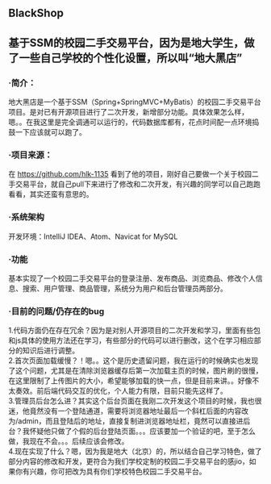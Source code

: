 ## BlackShop
## 基于SSM的校园二手交易平台，因为是地大学生，做了一些自己学校的个性化设置，所以叫“地大黑店”

### ·简介：  
 地大黑店是一个基于SSM（Spring+SpringMVC+MyBatis）的校园二手交易平台项目。是对已有开源项目进行了二次开发，新增部分功能。具体效果怎么样，嗯。。在我这里是完全调通可以运行的，代码数据库都有，花点时间配一点环境捣鼓一下应该就可以跑了。

### ·项目来源：  
 在 https://github.com/hlk-1135 看到了他的项目，刚好自己要做一个关于校园二手交易平台，就自己pull下来进行了修改和二次开发，有兴趣的同学可以自己跑跑看看，其实还蛮有意思的。

### ·系统架构  
 开发环境：IntelliJ IDEA、Atom、Navicat for MySQL

### ·功能  
 基本实现了一个校园二手交易平台的登录注册、发布商品、浏览商品、修改个人信息、搜索、用户管理、商品管理，系统分为用户和后台管理员两部分。

### ·目前的问题/仍存在的bug  
 1.代码方面仍在存在冗余？因为是对别人开源项目的二次开发和学习，里面有些包和js具体的使用方法还在学习，有些部分的代码可以进行删改，这个在学习相应部分的知识后进行调整。  
 2.首次页面加载缓慢？！嗯。。这个是历史遗留问题，我在运行的时候确实也发现了这个问题，尤其是在清除浏览器缓存后第一次加载主页的时候，图片刷的很慢，在这里限制了上传图片的大小，希望能够加载的快一点，但是目前来讲。。好像不太奏效。前后端代码交互的优化，个人能力有限，目前只能先这样了。  
 3.管理员后台怎么进？其实这个后台页面在我刚二次开发这个项目的时候，我也很迷，他竟然没有一个登陆通道，需要将浏览器地址最后一个斜杠后面的内容改为/admin，而且登陆后的地址，直接复制进浏览器地址栏，竟然可以直接进后台？我怀疑他只做了个假的后台登陆页面。。。应该要加一个验证的吧，至于怎么做，我现在不会。。。后续应该会修改。  
 4.现在实现了什么？嗯，因为我是地大（北京）的，所以结合自己学习特色，做了部分内容的修改和开发，更符合为我们学校定制的校园二手交易平台的感jio，如果你有兴趣，你可把改为具有你们学校特色校园二手交易平台。	
